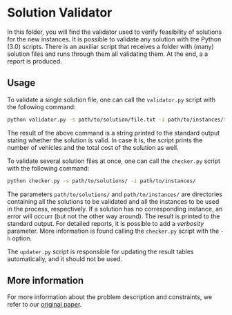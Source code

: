 # Solution Validator

In this folder, you will find the validator used to verify feasibility of solutions for the new instances. It is possible to validate any solution with the Python (3.0) scripts. There is an auxiliar script that receives a folder with (many) solution files and runs through them all validating them. At the end, a a report is produced.

## Usage

To validate a single solution file, one can call the `validator.py` script with the following command:

```sh
python validator.py -s path/to/solution/file.txt -i path/to/instances/file.txt
```

The result of the above command is a string printed to the standard output stating whether the solution is valid. In case it is, the script prints the number of vehicles and the total cost of the solution as well.

To validate several solution files at once, one can call the `checker.py` script with the following command:

```sh
python checker.py -s path/to/solutions/ -i path/to/instances/
```

The parameters `path/to/solutions/` and `path/to/instances/` are directories containing all the solutions to be validated and all the instances to be used in the process, respectively. If a solution has no corresponding instance, an error will occurr (but not the other way around). The result is printed to the standard output. For detailed reports, it is possible to add a *verbosity* parameter. More information is found calling the `checker.py` script with the `-h` option.

The `updater.py` script is responsible for updating the result tables automatically, and it should not be used.

## More information

For more information about the problem description and constraints, we refer to our [original paper](https://doi.org/10.1016/j.cor.2020.105065).